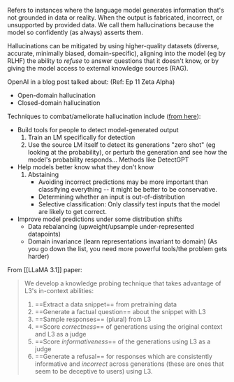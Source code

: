 Refers to instances where the language model generates information that's not grounded in data or reality. When the output is fabricated, incorrect, or unsupported by provided data. We call them hallucinations because the model so confidently (as always) asserts them.

Hallucinations can be mitigated by using higher-quality datasets (diverse, accurate, minimally biased, domain-specific), aligning into the model (eg by RLHF) the ability to *refuse* to answer questions that it doesn't know, or by giving the model access to external knowledge sources (RAG).


OpenAI in a blog post talked about: (Ref: Ep 11 Zeta Alpha)
- Open-domain hallucination
- Closed-domain hallucination

Techniques to combat/ameliorate hallucination include ([from here](https://youtu.be/bCyWCz4NbN4?si=NhoM4XdghlOFxuW_)):
- Build tools for people to detect model-generated output
	1. Train an LM specifically for detection
	2. Use the source LM itself to detect its generations "zero shot" (eg looking at the probability), or perturb the generation and see how the model's probability responds... Methods like DetectGPT
- Help models better know what they don't know
	1. Abstaining
		- Avoiding incorrect predictions may be more important than classifying everything -- it might be better to be conservative.
		- Determining whether an input is out-of-distribution 
		- Selective classification: Only classify test inputs that the model are likely to get correct.
- Improve model predictions under some distribution shifts
	- Data rebalancing (upweight/upsample under-represented datapoints)
	- Domain invariance (learn representations invariant to domain)
(As you go down the list, you need more powerful tools/the problem gets harder)


From [[LLaMA 3.1]] paper:
> We develop a knowledge probing technique that takes advantage of L3's in-context abilities:
> 	1. ==Extract a data snippet== from pretraining data
> 	2. ==Generate a factual question== about the snippet with L3
> 	3. ==Sample responses== (plural) from L3
> 	4. ==Score *correctness*== of generations using the original context and L3 as a judge
> 	5. ==Score *informativeness*== of the generations using L3 as a judge
> 	6. ==Generate a refusal== for responses which are consistently informative and *incorrect* across generations (these are ones that seem to be deceptive to users) using L3.